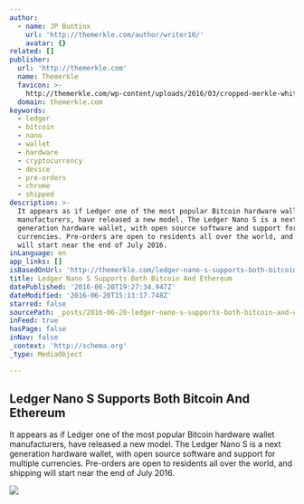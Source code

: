 ```yaml
---
author:
  - name: JP Buntinx
    url: 'http://themerkle.com/author/writer10/'
    avatar: {}
related: []
publisher:
  url: 'http://themerkle.com'
  name: Themerkle
  favicon: >-
    http://themerkle.com/wp-content/uploads/2016/03/cropped-merkle-white-1-192x192.png
  domain: themerkle.com
keywords:
  - ledger
  - bitcoin
  - nano
  - wallet
  - hardware
  - cryptocurrency
  - device
  - pre-orders
  - chrome
  - shipped
description: >-
  It appears as if Ledger one of the most popular Bitcoin hardware wallet
  manufacturers, have released a new model. The Ledger Nano S is a next
  generation hardware wallet, with open source software and support for multiple
  currencies. Pre-orders are open to residents all over the world, and shipping
  will start near the end of July 2016.
inLanguage: en
app_links: []
isBasedOnUrl: 'http://themerkle.com/ledger-nano-s-supports-both-bitcoin-and-ethereum/'
title: Ledger Nano S Supports Both Bitcoin And Ethereum
datePublished: '2016-06-20T19:27:34.947Z'
dateModified: '2016-06-20T15:13:17.748Z'
starred: false
sourcePath: _posts/2016-06-20-ledger-nano-s-supports-both-bitcoin-and-ethereum.md
inFeed: true
hasPage: false
inNav: false
_context: 'http://schema.org'
_type: MediaObject

---
```

<article style=""><h1>Ledger Nano S Supports Both Bitcoin And Ethereum</h1><p>It appears as if Ledger one of the most popular Bitcoin hardware wallet manufacturers, have released a new model. The Ledger Nano S is a next generation hardware wallet, with open source software and support for multiple currencies. Pre-orders are open to residents all over the world, and shipping will start near the end of July 2016.</p><img src="http://themerkle.com/wp-content/uploads/2016/06/shutterstock_372555793-300x300.jpg" /></article>